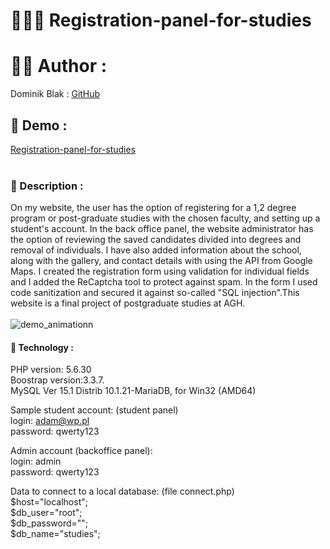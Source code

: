 # 👨🏻‍🎓 Registration-panel-for-studies

# 👨‍💻 Author :

Dominik Blak : <a href="https://github.com/dominikblak">GitHub</a>

## 🚀 Demo :
[Registration-panel-for-studies](https://www.dominikblak.stronazen.pl/projects/agh/)
</br></br>
### 📖 Description :
On my website, the user has the option of registering for a 1,2 degree program or post-graduate studies with the chosen faculty, and setting up a student's account. In the back office panel, the website administrator has the option of reviewing the saved  candidates divided into degrees and removal of individuals. I have also added information about the school, along with the gallery, and contact details with using the API from Google Maps. I created the registration form using validation for individual fields and I added the ReCaptcha tool to protect against spam. In the form I used code sanitization and secured it against so-called "SQL injection".This website is a final project of postgraduate studies at AGH.</br></br>
<img src="https://github.com/dominikblak/Registration-panel-for-studies/blob/master/DemoAnimation.gif" alt="demo_animationn">



#### 🧰 Technology :

PHP version: 5.6.30</br>
Boostrap version:3.3.7.</br>
MySQL Ver 15.1 Distrib 10.1.21-MariaDB, for Win32 (AMD64)</br>



Sample student account: (student panel)</br>
login: adam@wp.pl</br>
password: qwerty123</br>

Admin account (backoffice panel):</br>
login: admin</br>
password: qwerty123</br>

Data to connect to a local database: (file connect.php)</br>
$host="localhost";</br>
$db_user="root";</br>
$db_password="";</br>
$db_name="studies";</br>



